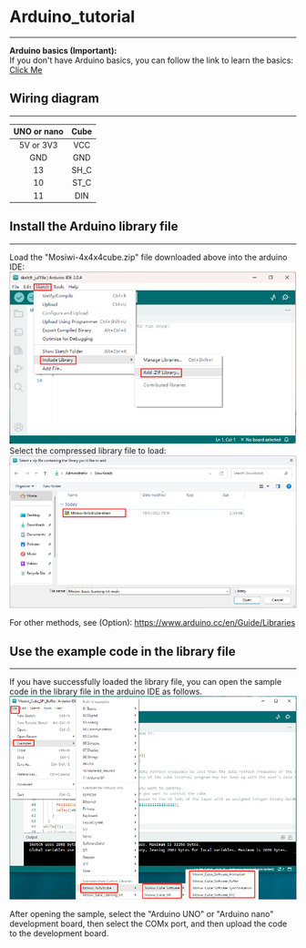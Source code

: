 # Arduino_tutorial  
------------------
**Arduino basics  (Important):**  
If you don't have Arduino basics, you can follow the link to learn the basics: [Click Me](https://docs.mosiwi.com/en/latest/arduino/A1D0000_uno_r3/A1D0000_uno_r3.html)  


## Wiring diagram
----------------- 
|  UNO or nano  |   Cube   |  
|      :--:     |   :--:   |  
|   5V or 3V3   |   VCC    |  
|      GND      |   GND    |  
|      13       |   SH_C   |  
|      10       |   ST_C   |  
|      11       |   DIN    |  

## Install the Arduino library file
-----------------------------------  
Load the "Mosiwi-4x4x4cube.zip" file downloaded above into the arduino IDE:          
![Img](./_static/arduino_tutorial/1img.png)       
Select the compressed library file to load:       
![Img](./_static/arduino_tutorial/2img.png)

For other methods, see (Option): <https://www.arduino.cc/en/Guide/Libraries>      

## Use the example code in the library file
-------------------------------------------    
If you have successfully loaded the library file, you can open the sample code in the library file in the arduino IDE as follows.   
![Img](./_static/arduino_tutorial/3img.png)   

After opening the sample, select the "Arduino UNO" or "Arduino nano" development board, then select the COMx port, and then upload the code to the development board.  

